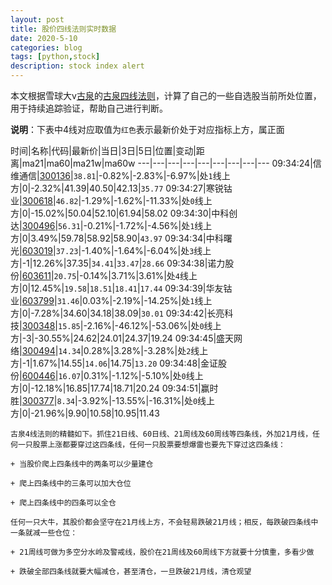 ```yaml
---
layout: post
title: 股价四线法则实时数据
date: 2020-5-10
categories: blog
tags: [python,stock]
description: stock index alert
---
```



本文根据雪球大v[古泉](https://xueqiu.com/u/7148646888)的[古泉四线法则](https://xueqiu.com/7148646888/130498192)，计算了自己的一些自选股当前所处位置，用于持续追踪验证，帮助自己进行判断。

**说明**：下表中4线对应取值为`红色`表示最新价处于对应指标上方，属正面

时间|名称|代码|最新价|当日|3日|5日|位置|变动|距离|ma21|ma60|ma21w|ma60w
---|---|---|---|---|---|---|---|---
09:34:24|信维通信|[300136](https://xueqiu.com/S/SZ300136)|`38.81`|-0.82%|-2.83%|-6.97%|处`1`线上方|0|-2.32%|41.39|40.50|42.13|`35.77`
09:34:27|寒锐钴业|[300618](https://xueqiu.com/S/SZ300618)|`46.82`|-1.29%|-1.62%|-11.33%|处`0`线上方|0|-15.02%|50.04|52.10|61.94|58.02
09:34:30|中科创达|[300496](https://xueqiu.com/S/SZ300496)|`56.31`|-0.21%|-1.72%|-4.56%|处`1`线上方|0|3.49%|59.78|58.92|58.90|`43.97`
09:34:34|中科曙光|[603019](https://xueqiu.com/S/SH603019)|`37.23`|-1.40%|-1.64%|-6.04%|处`3`线上方|-1|12.26%|37.35|`34.41`|`33.47`|`28.66`
09:34:38|诺力股份|[603611](https://xueqiu.com/S/SH603611)|`20.75`|-0.14%|3.71%|3.61%|处`4`线上方|0|12.45%|`19.58`|`18.51`|`18.41`|`17.44`
09:34:39|华友钴业|[603799](https://xueqiu.com/S/SH603799)|`31.46`|0.03%|-2.19%|-14.25%|处`1`线上方|0|-7.28%|34.60|34.18|38.09|`30.01`
09:34:42|长亮科技|[300348](https://xueqiu.com/S/SZ300348)|`15.85`|-2.16%|-46.12%|-53.06%|处`0`线上方|-3|-30.55%|24.62|24.01|24.37|19.24
09:34:45|盛天网络|[300494](https://xueqiu.com/S/SZ300494)|`14.34`|0.28%|3.28%|-3.28%|处`2`线上方|-1|1.67%|14.55|`14.06`|14.75|`13.20`
09:34:48|金证股份|[600446](https://xueqiu.com/S/SH600446)|`16.07`|0.31%|-1.12%|-5.10%|处`0`线上方|0|-12.18%|16.85|17.74|18.71|20.24
09:34:51|赢时胜|[300377](https://xueqiu.com/S/SZ300377)|`8.34`|-3.92%|-13.55%|-16.31%|处`0`线上方|0|-21.96%|9.90|10.58|10.95|11.43

```
古泉4线法则的精髓如下。抓住21日线、60日线、21周线及60周线等四条线，外加21月线，任何一只股票上涨都要穿过这四条线，任何一只股票要想爆雷也要先下穿过这四条线：

+ 当股价爬上四条线中的两条可以少量建仓

+ 爬上四条线中的三条可以加大仓位

+ 爬上四条线中的四条可以全仓

任何一只大牛，其股价都会坚守在21月线上方，不会轻易跌破21月线；相反，每跌破四条线中一条就减一些仓位：

+ 21周线可做为多空分水岭及警戒线，股价在21周线及60周线下方就要十分慎重，多看少做

+ 跌破全部四条线就要大幅减仓，甚至清仓，一旦跌破21月线，清仓观望
```